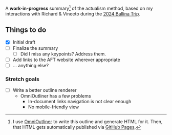 A **work-in-progress** summary[^meta] of the actualism method, based on my interactions with Richard & Vineeto during the [2024 Ballina Trip](https://twitter.com/sridca/status/1774121800080703874).

[^meta]: I use [OmniOutliner](https://www.omnigroup.com/omnioutliner/) to write this outline and generate HTML for it. Then, that HTML gets automatically published via [GitHub Pages](https://pages.github.com/).

## Things to do

- [x] Initial draft
- [ ] Finalize the summary
  - [ ] Did I miss any keypoints? Address them.
- [ ] Add links to the AFT website wherever appropriate
- [ ] ... anything else?

### Stretch goals

- [ ] Write a better outline renderer
  - OmniOutliner has a few problems
    - In-document links navigation is not clear enough
    - No mobile-friendly view 

